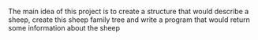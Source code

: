 The main idea of this project is to create a structure that would describe a sheep, create this sheep family tree and write a program that would return some information about the sheep